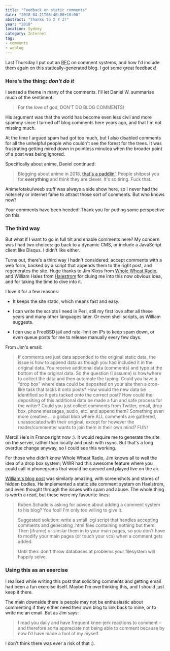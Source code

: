 ```yaml
---
title: "Feedback on static comments"
date: "2018-04-21T08:46:08+10:00"
abstract: "Thanks to X Y Z!"
year: "2018"
location: Sydney
category: Internet
tag:
- comments
- weblog
---
```

Last Thursday I put out an <abbr title="request for comment">RFC</abbr> on comment systems, and how I'd include them again on this statically-generated blog. I got some great feedback! 


### Here's the thing: *don't do it*

I sensed a theme in many of the comments. I'll let Daniel W. summarise much of the sentiment:

> For the love of god, DON'T DO BLOG COMMENTS!

His argument was that the world has become even less civil and more spammy since I turned off blog comments here years ago, and that I'm not missing much.

At the time I argued spam had got too much, but I also disabled comments for all the unhelpful people who couldn't see the forest for the trees. It was frustrating getting mired down in pointless minutea when the broader point of a post was being ignored.

Specifically about anime, Daniel continued:

> Blogging about anime in 2018, [that's a paddlin']. People shitpost you for **everything** and think they are clever. It's so tiring. Fuck that.

Anime/otaku/weeb stuff was always a side show here, so I never had the noteriety or internet fame to attract those sort of comments. But who knows now? 

Your comments have been heeded! Thank you for putting some perspective on this.

[that's a paddlin']: https://simpsonswiki.com/wiki/That's_a_paddlin' "Simpsons wiki explanation"


### The third way

But what if I want to go in full tilt and enable comments here? My concern was I had two choices: go back to a dynamic CMS, or include a JavaScript client like Disqus. I didn't like either.

Turns out, there's a third way I hadn't considered: accept comments with a web form, backed by a script that appends them to the right post, and regenerates the site. Huge thanks to Jim Kloss from [Whole Wheat Radio], and William Hales from [Halestrom] for cluing me into this now obvious idea, and for taking the time to dive into it.

I love it for a few reasons:

* It keeps the site static, which means fast and easy.

* I can write the scripts I need in Perl, still my first love after all these years and many other languages later. Or even shell scripts, as William suggests.

* I can use a FreeBSD jail and rate-limit on IPs to keep spam down, or even queue posts for me to release manually every few days.

From Jim's email:

> If comments are just data appended to the original static data, the issue is how to append data as though you had included it in the original data.  You receive additional data (comments) and type at the bottom of the original data.  So the question (I assume) is how/where to collect the data and then automate the typing.  Could you have a “drop box” where data could be deposited on your site then a cron-like task that tacks it onto posts?  How would the new data be identified so it gets tacked onto the correct post?  How could the depositing of this additional data be made a fun and safe process for the writer?  Could you just collect comments from Twitter, email, drop box, phone messages, audio, etc. and append them?  Something even more creative ... a global blob where ALL comments are gathered, unassociated with their original, except for however the reader/commenter wants to join them in their own mind?  FUN!

Merci! He's in France right now :). It would require me to generate the site on the server, rather than locally and push with rsync. But that's a long overdue change anyway, so I could see this working.

For those who didn't know Whole Wheat Radio, Jim knows all to well the idea of a drop box system; WWR had this awesome feature where you could call in phonegrams that would be queued and played live on the air.

[William's blog post] was similarly amazing, with screenshots and stores of hidden bodies. He implemented a static site comment system on Haelstrom, and even thought through the issues with spam and abuse. The whole thing is worth a read, but these were my favourite lines:

> Ruben Schade is asking for advice about adding a comment system to his blog? You fool! I'm only too willing to give it.
> 
> Suggested solution: write a small .cgi script that handles accepting comments and generating .html files containing nothing but them. Then [iframe] or similar them in to your main pages, so you don't have to modify your main pages (or touch your vcs) when a comment gets added.
> 
> Until then: don't throw databases at problems your filesystem will happily solve.

[Halestrom]: http://www.halestrom.net/

[Whole Wheat Radio]: https://en.wikipedia.org/wiki/Whole_Wheat_Radio "Wikipedia entry on Whole Wheat Radio"

[William's blog post]: http://www.halestrom.net/darksleep/blog/030_comment_blog_systems/ "Meta: Blog comment systems"


### Using this as an exercise

I realised while writing this post that soliciting comments and getting email had been a fun exercise itself. Maybe I'm overthinking this, and I should just keep it there.

The main downside there is people may not be enthusiastic about commenting if they either need their own blog to link back to mine, or to write me an email. But as Jim says:

> I read you daily and have frequent knee-jerk reactions to comment – and therefore sorta appreciate not being able to comment because by now I’d have made a fool of my myself

I don't think there was ever a risk of that :).
